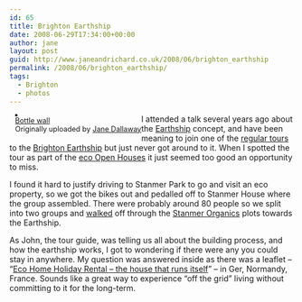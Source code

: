 ```yaml
---
id: 65
title: Brighton Earthship
date: 2008-06-29T17:34:00+00:00
author: jane
layout: post
guid: http://www.janeandrichard.co.uk/2008/06/brighton_earthship
permalink: /2008/06/brighton_earthship/
tags:
  - Brighton
  - photos
---
```

<div style="float: left; margin-left: 10px; margin-bottom: 10px;">
  <a href="http://www.flickr.com/photos/janed/2621806306/" title="photo sharing"><img src="http://farm4.static.flickr.com/3217/2621806306_33763495be_m.jpg" alt="" style="border: solid 2px #000000;" /></a><br /><span style="font-size: 0.9em; margin-top: 0px;"><a href="http://www.flickr.com/photos/janed/2621806306/">Bottle wall</a><br />Originally uploaded by <a href="http://www.flickr.com/people/janed/">Jane Dallaway</a></span>
</div>

I attended a talk several years ago about the [Earthship](http://earthship.net/) concept, and have been meaning to join one of the [regular tours](http://www.lowcarbon.co.uk/tours) to the [Brighton Earthship](http://www.lowcarbon.co.uk/) but just never got around to it. When I spotted the tour as part of the [eco Open Houses](http://www.ecoopenhouses.org/index.html) it just seemed too good an opportunity to miss.

I found it hard to justify driving to Stanmer Park to go and visit an eco property, so we got the bikes out and pedalled off to Stanmer House where the group assembled. There were probably around 80 people so we split into two groups and [walked](http://sportstracker.nokia.com/nts/workoutdetail/index.do?id=267304) off through the [Stanmer Organics](http://www.lowcarbon.co.uk/earthship-brighton/stanmer-organics) plots towards the Earthship.

As John, the tour guide, was telling us all about the building process, and how the earthship works, I got to wondering if there were any you could stay in anywhere. My question was answered inside as there was a leaflet &#8211; &#8220;[Eco Home Holiday Rental &#8211; the house that runs itself](http://earthship-france.com/)&#8221; &#8211; in Ger, Normandy, France. Sounds like a great way to experience &#8220;off the grid&#8221; living without committing to it for the long-term.

<br clear="all" />